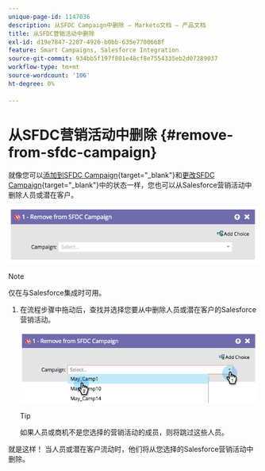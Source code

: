 ```yaml
---
unique-page-id: 1147036
description: 从SFDC Campaign中删除 — Marketo文档 — 产品文档
title: 从SFDC营销活动中删除
exl-id: d19e7847-2287-4926-b0bb-635e7700668f
feature: Smart Campaigns, Salesforce Integration
source-git-commit: 934bb5f197f801e48cf8e7554335eb2d07289037
workflow-type: tm+mt
source-wordcount: '106'
ht-degree: 0%

---
```


# 从SFDC营销活动中删除 {#remove-from-sfdc-campaign}

就像您可以[添加到SFDC Campaign](/help/marketo/product-docs/core-marketo-concepts/smart-campaigns/salesforce-flow-actions/add-to-sfdc-campaign.md){target="_blank"}和[更改SFDC Campaign](/help/marketo/product-docs/core-marketo-concepts/smart-campaigns/salesforce-flow-actions/change-status-in-sfdc-campaign.md){target="_blank"}中的状态一样，您也可以从Salesforce营销活动中删除人员或潜在客户。

![](assets/remove-from-sfdc-campaign-1.png)

>[!NOTE]
>
>仅在与Salesforce集成时可用。

1. 在流程步骤中拖动后，查找并选择您要从中删除人员或潜在客户的Salesforce营销活动。

   ![](assets/remove-from-sfdc-campaign-2.png)

   >[!TIP]
   >
   >如果人员或商机不是您选择的营销活动的成员，则将跳过这些人员。

就是这样！ 当人员或潜在客户流动时，他们将从您选择的Salesforce营销活动中删除。
